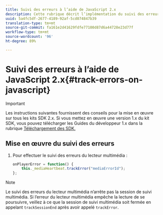 ```yaml
---
title: Suivi des erreurs à l’aide de JavaScript 2.x
description: Cette rubrique décrit l’implémentation du suivi des erreurs à l’aide du SDK Media dans les applications de navigateur (JS).
uuid: 5a4fc5df-2677-4189-92af-5cd074847b39
translation-type: tm+mt
source-git-commit: fa161e2d41629fdfe77100d87d6a44728e23d77f
workflow-type: tm+mt
source-wordcount: '96'
ht-degree: 89%

---
```



# Suivi des erreurs à l’aide de JavaScript 2.x{#track-errors-on-javascript}

>[!IMPORTANT]
>
>Les instructions suivantes fournissent des conseils pour la mise en œuvre sur tous les kits SDK 2.x. Si vous mettez en œuvre une version 1.x du kit SDK, vous pouvez télécharger les Guides du développeur 1.x dans la rubrique [Téléchargement des SDK.](/help/sdk-implement/download-sdks.md)

## Mise en œuvre du suivi des erreurs

1. Pour effectuer le suivi des erreurs du lecteur multimédia :

   ```js
   onPlayerError = function() {
       this._mediaHeartbeat.trackError("mediaErrorId");
   };
   ```

>[!NOTE]
>
>Le suivi des erreurs du lecteur multimédia n’arrête pas la session de suivi multimédia. Si l’erreur du lecteur multimédia empêche la lecture de se poursuivre, veillez à ce que la session de suivi multimédia soit fermée en appelant `trackSessionEnd` après avoir appelé `trackError`.
